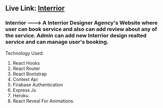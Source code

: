 
## Live Link: [Interrior](https://interrior-366e5.web.app/)

### Interrior ---> A Interrior Designer Agency's Website where user can book service and also can add review about any of the service. Admin can add new Interrior design realted service and can manage user's booking.

Technology Used:
1. React Hooks
2. React Router
3. React Bootstrap
4. Context Api
5. Firabase Authentication
6. Express Js
7. Heroku.
8. React Reveal For Animations.
